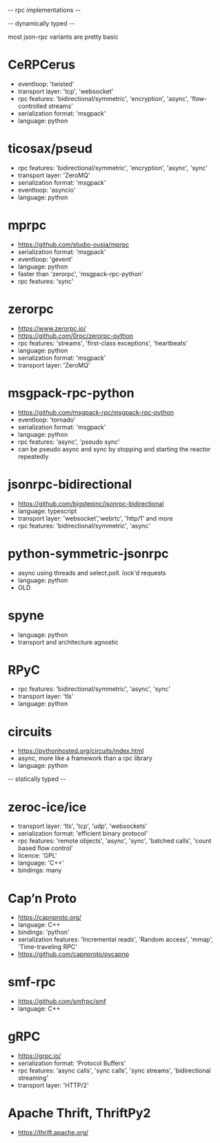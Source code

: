 -- rpc implementations --

-- dynamically typed --

most json-rpc variants are pretty basic

# CeRPCerus
- eventloop: 'twisted'
- transport layer: 'tcp', 'websocket'
- rpc features: 'bidirectional/symmetric', 'encryption', 'async', 'flow-controlled streams'
- serialization format: 'msgpack'
- language: python

# ticosax/pseud
- rpc features: 'bidirectional/symmetric', 'encryption', 'async', 'sync'
- transport layer: 'ZeroMQ'
- serialization format: 'msgpack'
- eventloop: 'asyncio'
- language: python

# mprpc
- https://github.com/studio-ousia/mprpc
- serialization format: 'msgpack'
- eventloop: 'gevent'
- language: python
- faster than 'zerorpc', 'msgpack-rpc-python'
- rpc features: 'sync'

# zerorpc
- https://www.zerorpc.io/
- https://github.com/0rpc/zerorpc-python
- rpc features: 'streams', 'first-class exceptions', 'heartbeats'
- language: python
- serialization format: 'msgpack'
- transport layer: 'ZeroMQ'

# msgpack-rpc-python
- https://github.com/msgpack-rpc/msgpack-rpc-python
- eventloop: 'tornado'
- serialization format: 'msgpack'
- language: python
- rpc features: 'async', 'pseudo sync'
- can be pseudo async and sync by stopping and starting the reactor repeatedly

# jsonrpc-bidirectional
- https://github.com/bigstepinc/jsonrpc-bidirectional
- language: typescript
- transport layer: 'websocket','webrtc', 'http/1' and more
- rpc features: 'bidirectional/symmetric', 'async'

# python-symmetric-jsonrpc
- async using threads and select.poll. lock'd requests
- language: python
- OLD

# spyne
- language: python
- transport and architecture agnostic

# RPyC
- rpc features: 'bidirectional/symmetric', 'async', 'sync'
- transport layer: 'tls'
- language: python

# circuits
- https://pythonhosted.org/circuits/index.html
- async, more like a framework than a rpc library
- language: python

-- statically typed --

# zeroc-ice/ice
- transport layer: 'tls', 'tcp', 'udp', 'websockets'
- serialization format: 'efficient binary protocol'
- rpc features: 'remote objects', 'async', 'sync', 'batched calls', 'count based flow control'
- licence: 'GPL'
- language: 'C++'
- bindings: many 

# Cap’n Proto
- https://capnproto.org/
- language: C++
- bindings: 'python'
- serialization features: 'Incremental reads', 'Random access', 'mmap', 'Time-traveling RPC'
- https://github.com/capnproto/pycapnp

# smf-rpc
- https://github.com/smfrpc/smf
- language: C++

# gRPC
- https://grpc.io/
- serialization format: 'Protocol Buffers'
- rpc features: 'async calls', 'sync calls', 'sync streams', 'bidirectional streaming'
- transport layer: 'HTTP/2'

# Apache Thrift, ThriftPy2
- https://thrift.apache.org/
